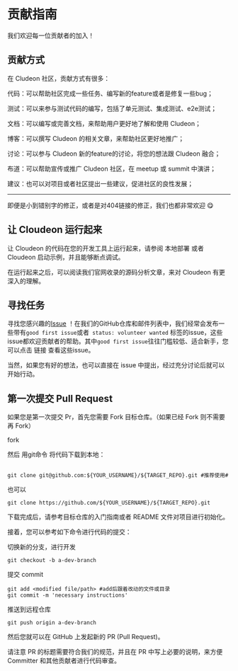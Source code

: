 
# 贡献指南


我们欢迎每一位贡献者的加入！
## 贡献方式

在 Cludeon 社区，贡献方式有很多：

代码：可以帮助社区完成一些任务、编写新的feature或者是修复一些bug；

测试：可以来参与测试代码的编写，包括了单元测试、集成测试、e2e测试；

文档：可以编写或完善文档，来帮助用户更好地了解和使用 Cludeon；

博客：可以撰写 Cludeon 的相关文章，来帮助社区更好地推广；

讨论：可以参与 Cludeon 新的feature的讨论，将您的想法跟 Cludeon 融合；

布道：可以帮助宣传或推广 Cludeon 社区，在 meetup 或 summit 中演讲；

建议：也可以对项目或者社区提出一些建议，促进社区的良性发展；
****

即便是小到错别字的修正，或者是对404链接的修正，我们也都非常欢迎 😋

## 让 Cloudeon 运行起来

让 Cloudeon 的代码在您的开发工具上运行起来，请参阅 本地部署 或者 Cloudeon 启动示例，并且能够断点调试。

在运行起来之后，可以阅读我们官网收录的源码分析文章，来对 Cloudeon 有更深入的理解。
## 寻找任务

寻找您感兴趣的[Issue](https://github.com/dromara/CloudEon/issues) ！在我们的GitHub仓库和邮件列表中，我们经常会发布一些带有` good first issue `或者` status: volunteer wanted` 标签的issue，这些issue都欢迎贡献者的帮助。其中`good first issue`往往门槛较低、适合新手，您可以点击 链接 查看这些issue。

当然，如果您有好的想法，也可以直接在 issue 中提出，经过充分讨论后就可以开始行动。


## 第一次提交 Pull Request

如果您是第一次提交 Pr，首先您需要 Fork 目标仓库。（如果已经 Fork 则不需要再 Fork）

fork

然后 用git命令 将代码下载到本地：
```

git clone git@github.com:${YOUR_USERNAME}/${TARGET_REPO}.git #推荐使用# 
```
也可以 
```
git clone https://github.com/${YOUR_USERNAME}/${TARGET_REPO}.git
```

下载完成后，请参考目标仓库的入门指南或者 README 文件对项目进行初始化。

接着，您可以参考如下命令进行代码的提交：

切换新的分支，进行开发
```
git checkout -b a-dev-branch
```
提交 commit
```
git add <modified file/path> #add后跟着改动的文件或目录
git commit -m 'necessary instructions'
```

推送到远程仓库
```
git push origin a-dev-branch
```
然后您就可以在 GitHub 上发起新的 PR (Pull Request)。

请注意 PR 的标题需要符合我们的规范，并且在 PR 中写上必要的说明，来方便 Committer 和其他贡献者进行代码审查。

